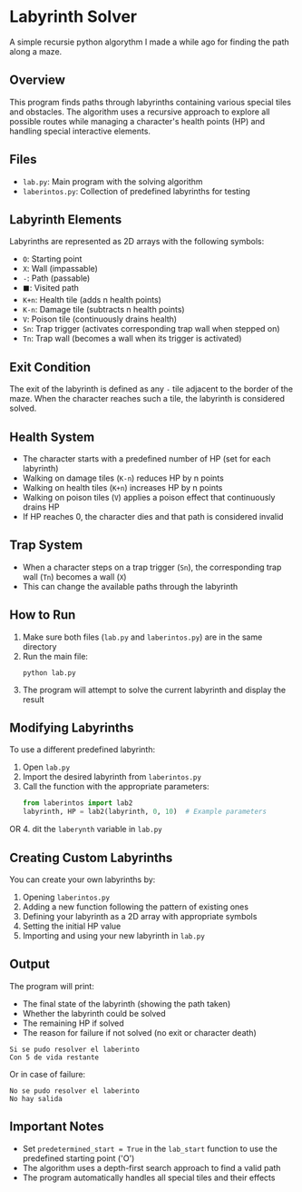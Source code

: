 # Labyrinth Solver

A simple recursie python algorythm  I made a while ago for finding the path along a maze.

## Overview

This program finds paths through labyrinths containing various special tiles and obstacles. The algorithm uses a recursive approach to explore all possible routes while managing a character's health points (HP) and handling special interactive elements.

## Files

- `lab.py`: Main program with the solving algorithm
- `laberintos.py`: Collection of predefined labyrinths for testing

## Labyrinth Elements

Labyrinths are represented as 2D arrays with the following symbols:

- `O`: Starting point
- `X`: Wall (impassable)
- `-`: Path (passable)
- `⬛`: Visited path
- `K+n`: Health tile (adds n health points)
- `K-n`: Damage tile (subtracts n health points)
- `V`: Poison tile (continuously drains health)
- `Sn`: Trap trigger (activates corresponding trap wall when stepped on)
- `Tn`: Trap wall (becomes a wall when its trigger is activated)

## Exit Condition

The exit of the labyrinth is defined as any `-` tile adjacent to the border of the maze. When the character reaches such a tile, the labyrinth is considered solved.

## Health System

- The character starts with a predefined number of HP (set for each labyrinth)
- Walking on damage tiles (`K-n`) reduces HP by n points
- Walking on health tiles (`K+n`) increases HP by n points
- Walking on poison tiles (`V`) applies a poison effect that continuously drains HP
- If HP reaches 0, the character dies and that path is considered invalid

## Trap System

- When a character steps on a trap trigger (`Sn`), the corresponding trap wall (`Tn`) becomes a wall (`X`)
- This can change the available paths through the labyrinth

## How to Run

1. Make sure both files (`lab.py` and `laberintos.py`) are in the same directory
2. Run the main file:
   ```
   python lab.py
   ```
3. The program will attempt to solve the current labyrinth and display the result

## Modifying Labyrinths

To use a different predefined labyrinth:

1. Open `lab.py`
2. Import the desired labyrinth from `laberintos.py`
3. Call the function with the appropriate parameters:
   ```python
   from laberintos import lab2
   labyrinth, HP = lab2(labyrinth, 0, 10)  # Example parameters
   ```
 OR
4. dit the `laberynth` variable in `lab.py` 

## Creating Custom Labyrinths

You can create your own labyrinths by:

1. Opening `laberintos.py`
2. Adding a new function following the pattern of existing ones
3. Defining your labyrinth as a 2D array with appropriate symbols
4. Setting the initial HP value
5. Importing and using your new labyrinth in `lab.py`

## Output

The program will print:
- The final state of the labyrinth (showing the path taken)
- Whether the labyrinth could be solved
- The remaining HP if solved
- The reason for failure if not solved (no exit or character death)


```
Si se pudo resolver el laberinto
Con 5 de vida restante
```
Or in case of failure:
```
No se pudo resolver el laberinto
No hay salida
```

## Important Notes

- Set `predetermined_start = True` in the `lab_start` function to use the predefined starting point ('O')
- The algorithm uses a depth-first search approach to find a valid path
- The program automatically handles all special tiles and their effects
